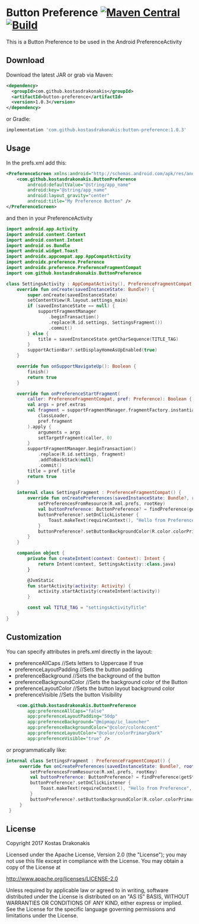 # Button Preference [![Maven Central](https://img.shields.io/badge/Maven-button--preference-brightgreen.svg)](http://search.maven.org/#search%7Cga%7C1%7Ckostasdrakonakis)  [![Build](https://github.com/kostasdrakonakis/button_preference/actions/workflows/android.yml/badge.svg?branch=master)](https://github.com/kostasdrakonakis/button_preference/actions/workflows/android.yml)

This is a Button Preference to be used in the Android PreferenceActivity

Download
--------

Download the latest JAR or grab via Maven:
```xml
<dependency>
  <groupId>com.github.kostasdrakonakis</groupId>
  <artifactId>button-preference</artifactId>
  <version>1.0.3</version>
</dependency>
```
or Gradle:
```groovy
implementation 'com.github.kostasdrakonakis:button-preference:1.0.3'
```
Usage
-----

In the prefs.xml add this:

```xml
<PreferenceScreen xmlns:android="http://schemas.android.com/apk/res/android">
    <com.github.kostasdrakonakis.ButtonPreference
        android:defaultValue="@string/app_name"
        android:key="@string/app_name"
        android:layout_gravity="center"
        android:title="My Preference Button" />
</PreferenceScreen>
```

and then in your PreferenceActivity

```kotlin
import android.app.Activity
import android.content.Context
import android.content.Intent
import android.os.Bundle
import android.widget.Toast
import androidx.appcompat.app.AppCompatActivity
import androidx.preference.Preference
import androidx.preference.PreferenceFragmentCompat
import com.github.kostasdrakonakis.ButtonPreference

class SettingsActivity : AppCompatActivity(), PreferenceFragmentCompat.OnPreferenceStartFragmentCallback {
    override fun onCreate(savedInstanceState: Bundle?) {
        super.onCreate(savedInstanceState)
        setContentView(R.layout.settings_main)
        if (savedInstanceState == null) {
            supportFragmentManager
                .beginTransaction()
                .replace(R.id.settings, SettingsFragment())
                .commit()
        } else {
            title = savedInstanceState.getCharSequence(TITLE_TAG)
        }
        supportActionBar?.setDisplayHomeAsUpEnabled(true)
    }

    override fun onSupportNavigateUp(): Boolean {
        finish()
        return true
    }

    override fun onPreferenceStartFragment(
        caller: PreferenceFragmentCompat, pref: Preference): Boolean {
        val args = pref.extras
        val fragment = supportFragmentManager.fragmentFactory.instantiate(
            classLoader,
            pref.fragment
        ).apply {
            arguments = args
            setTargetFragment(caller, 0)
        }
        supportFragmentManager.beginTransaction()
            .replace(R.id.settings, fragment)
            .addToBackStack(null)
            .commit()
        title = pref.title
        return true
    }

    internal class SettingsFragment : PreferenceFragmentCompat() {
        override fun onCreatePreferences(savedInstanceState: Bundle?, rootKey: String?) {
            setPreferencesFromResource(R.xml.prefs, rootKey)
            val buttonPreference: ButtonPreference? = findPreference(getString(R.string.app_name))
            buttonPreference?.setOnClickListener {
                Toast.makeText(requireContext(), "Hello from Preference", Toast.LENGTH_SHORT).show()
            }
            buttonPreference?.setButtonBackgroundColor(R.color.colorPrimaryDark)
        }
    }

    companion object {
        private fun createIntent(context: Context): Intent {
            return Intent(context, SettingsActivity::class.java)
        }

        @JvmStatic
        fun startActivity(activity: Activity) {
            activity.startActivity(createIntent(activity))
        }

        const val TITLE_TAG = "settingsActivityTitle"
    }
}
```

Customization
-------------

You can specify attributes in prefs.xml directly in the layout:
* preferenceAllCaps //Sets letters to Uppercase if true
* preferenceLayoutPadding //Sets the button padding
* preferenceBackground //Sets the background of the button
* preferenceBackgroundColor //Sets the background color of the Button
* preferenceLayoutColor //Sets the button layout background color
* preferenceVisible //Sets the button Visibility

```xml
    <com.github.kostasdrakonakis.ButtonPreference
        app:preferenceAllCaps="false"
        app:preferenceLayoutPadding="50dp"
        app:preferenceBackground="@mipmap/ic_launcher"
        app:preferenceBackgroundColor="@color/colorAccent"
        app:preferenceLayoutColor="@color/colorPrimaryDark"
        app:preferenceVisible="true" />
```

or programmatically like:

```kotlin
internal class SettingsFragment : PreferenceFragmentCompat() {
     override fun onCreatePreferences(savedInstanceState: Bundle?, rootKey: String?) {
         setPreferencesFromResource(R.xml.prefs, rootKey)
         val buttonPreference: ButtonPreference? = findPreference(getString(R.string.app_name))
         buttonPreference?.setOnClickListener {
             Toast.makeText(requireContext(), "Hello from Preference", Toast.LENGTH_SHORT).show()
         }
         buttonPreference?.setButtonBackgroundColor(R.color.colorPrimaryDark)
     }
 }
```

License
-------

 Copyright 2017 Kostas Drakonakis

 Licensed under the Apache License, Version 2.0 (the "License");
 you may not use this file except in compliance with the License.
 You may obtain a copy of the License at

 <http://www.apache.org/licenses/LICENSE-2.0>

 Unless required by applicable law or agreed to in writing, software
 distributed under the License is distributed on an "AS IS" BASIS,
 WITHOUT WARRANTIES OR CONDITIONS OF ANY KIND, either express or implied.
 See the License for the specific language governing permissions and
 limitations under the License.
